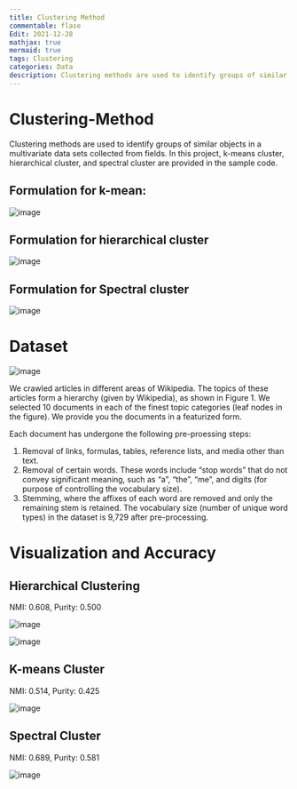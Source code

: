 ```yaml
---
title: Clustering Method
commentable: flase
Edit: 2021-12-28
mathjax: true
mermaid: true
tags: Clustering
categories: Data
description: Clustering methods are used to identify groups of similar objects in a multivariate data sets collected from fields. In this project, k-means cluster, hierarchical cluster, and spectral cluster are provided in the sample code.
---
```


# Clustering-Method
Clustering methods are used to identify groups of similar objects in a multivariate data sets collected from fields. In this project, k-means cluster, hierarchical cluster, and spectral cluster are provided in the sample code.

## Formulation for k-mean:

![image](https://user-images.githubusercontent.com/95513386/147612622-c6f40199-2ba1-40ad-ae83-6487d6d7f994.png)



## Formulation for hierarchical cluster

![image](https://user-images.githubusercontent.com/95513386/147612643-7e307fe1-0ecf-41a6-bc94-92ed61bab729.png)


## Formulation for Spectral cluster

![image](https://user-images.githubusercontent.com/95513386/147612674-a2e79b50-bcc0-4b95-8832-ea10464b1ce5.png)


# Dataset

![image](https://user-images.githubusercontent.com/95513386/146653351-a4be3334-4b56-4b1b-b76d-bdf26f6d49d0.png)


We crawled articles in different areas of Wikipedia. The topics of these articles form a hierarchy (given by Wikipedia), as shown
in Figure 1. We selected 10 documents in each of the finest topic categories (leaf nodes in the figure). We
provide you the documents in a featurized form.

Each document has undergone the following pre-proessing steps:
1. Removal of links, formulas, tables, reference lists, and media other than text.
2. Removal of certain words. These words include “stop words” that do not convey significant meaning,
such as “a”, “the”, “me”, and digits (for purpose of controlling the vocabulary size).
3. Stemming, where the affixes of each word are removed and only the remaining stem is retained. The
vocabulary size (number of unique word types) in the dataset is 9,729 after pre-processing.

# Visualization and Accuracy
## Hierarchical Clustering
NMI: 0.608, Purity: 0.500

![image](https://user-images.githubusercontent.com/95513386/146653792-f55af265-f9af-4d23-9859-1e61ad694c28.png)

![image](https://user-images.githubusercontent.com/95513386/146653979-34b1a3d9-ff9f-41cb-bdec-06fcb2f74cee.png)

## K-means Cluster
NMI: 0.514, Purity: 0.425

![image](https://user-images.githubusercontent.com/95513386/146653996-2358262e-e104-4616-8fb3-9cc0e3fb382c.png)

## Spectral Cluster
NMI: 0.689, Purity: 0.581

![image](https://user-images.githubusercontent.com/95513386/146654016-8efdd568-047d-4db5-a800-de2a7af098a8.png)
